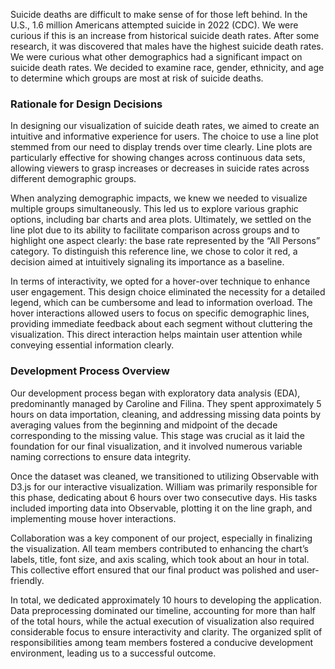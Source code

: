 Suicide deaths are difficult to make sense of for those left behind. In the U.S., 1.6 million Americans attempted suicide in 2022 (CDC). We were curious if this is an increase from historical suicide death rates. After some research, it was discovered that males have the highest suicide death rates. We were curious what other demographics had a significant impact on suicide death rates. We decided to examine race, gender, ethnicity, and age to determine which groups are most at risk of suicide deaths.

### Rationale for Design Decisions
In designing our visualization of suicide death rates, we aimed to create an intuitive and informative experience for users. The choice to use a line plot stemmed from our need to display trends over time clearly. Line plots are particularly effective for showing changes across continuous data sets, allowing viewers to grasp increases or decreases in suicide rates across different demographic groups.

When analyzing demographic impacts, we knew we needed to visualize multiple groups simultaneously. This led us to explore various graphic options, including bar charts and area plots. Ultimately, we settled on the line plot due to its ability to facilitate comparison across groups and to highlight one aspect clearly: the base rate represented by the “All Persons” category. To distinguish this reference line, we chose to color it red, a decision aimed at intuitively signaling its importance as a baseline.

In terms of interactivity, we opted for a hover-over technique to enhance user engagement. This design choice eliminated the necessity for a detailed legend, which can be cumbersome and lead to information overload. The hover interactions allowed users to focus on specific demographic lines, providing immediate feedback about each segment without cluttering the visualization. This direct interaction helps maintain user attention while conveying essential information clearly.  

### Development Process Overview
Our development process began with exploratory data analysis (EDA), predominantly managed by Caroline and Filina. They spent approximately 5 hours on data importation, cleaning, and addressing missing data points by averaging values from the beginning and midpoint of the decade corresponding to the missing value. This stage was crucial as it laid the foundation for our final visualization, and it involved numerous variable naming corrections to ensure data integrity.

Once the dataset was cleaned, we transitioned to utilizing Observable with D3.js for our interactive visualization. William was primarily responsible for this phase, dedicating about 6 hours over two consecutive days. His tasks included importing data into Observable, plotting it on the line graph, and implementing mouse hover interactions.

Collaboration was a key component of our project, especially in finalizing the visualization. All team members contributed to enhancing the chart’s labels, title, font size, and axis scaling, which took about an hour in total. This collective effort ensured that our final product was polished and user-friendly.

In total, we dedicated approximately 10 hours to developing the application. Data preprocessing dominated our timeline, accounting for more than half of the total hours, while the actual execution of visualization also required considerable focus to ensure interactivity and clarity. The organized split of responsibilities among team members fostered a conducive development environment, leading us to a successful outcome.
